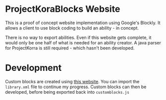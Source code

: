 # ProjectKoraBlocks Website
This is a proof of concept website implementation using Google's Blockly. It allows a client to use block coding to build an ability - in concept.

There is no way to export abilities. Even if this website gets complete, it would only be one half of what is needed for an ability creator. A java parser for ProjectKorra is still required - which hasn't been developed.

# Development
Custom blocks are created using [this website](https://blockly-demo.appspot.com/static/demos/blockfactory/index.html). You can import the `library.xml` file to continue my progress. Custom blocks can then be developed, before being exported back into `customblocks.js`
